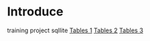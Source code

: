 # Introduce
training project sqllite
[Tables 1](#github.com/HIKKANOTE/understanding-sql/blob/main/media/table_1.png)
[Tables 2](#github.com/HIKKANOTE/understanding-sql/tree/main/media)
[Tables 3](#github.com/HIKKANOTE/understanding-sql/tree/main/media)
